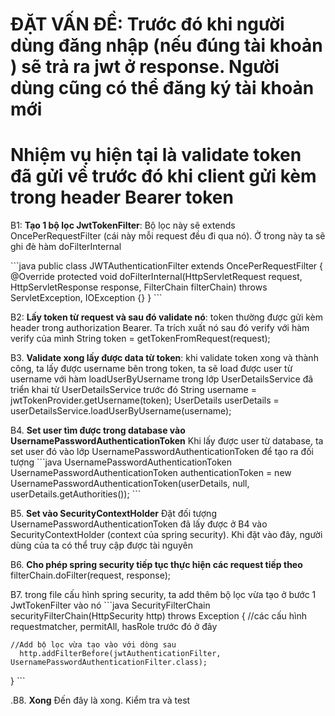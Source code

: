 # ĐẶT VẤN ĐỀ: Trước đó khi người dùng đăng nhập (nếu đúng tài khoản ) sẽ trả ra jwt ở response. Người dùng cũng có thể đăng ký tài khoản mới

# Nhiệm vụ hiện tại là validate token đã gửi về trước đó khi client gửi kèm trong header Bearer token

B1: **Tạo 1 bộ lọc JwtTokenFilter**: Bộ lọc này sẽ extends OncePerRequestFilter (cái này mỗi request đều đi qua nó). Ở trong này ta sẽ ghi đè hàm doFilterInternal

\`\`\`java
   public class JWTAuthenticationFilter extends OncePerRequestFilter { 
     @Override
    protected void doFilterInternal(HttpServletRequest request, HttpServletResponse response, FilterChain filterChain)
            throws ServletException, IOException {}
   }
\`\`\`

B2: **Lấy token từ request và sau đó validate nó**: token thường được gửi kèm header trong authorization Bearer. Ta trích xuất nó sau đó verify với hàm verify của mình
     String token = getTokenFromRequest(request);

B3. **Validate xong lấy được data từ token**: khi validate token xong và thành công, ta lấy được username bên trong token, ta sẽ load được user từ username với hàm loadUserByUsername trong lớp UserDetailsService đã triển khai từ UserDetailsService trước đó
     String username = jwtTokenProvider.getUsername(token);
     UserDetails userDetails = userDetailsService.loadUserByUsername(username);

B4. **Set user tìm được trong database vào UsernamePasswordAuthenticationToken** Khi lấy được user từ database, ta set user đó vào lớp UsernamePasswordAuthenticationToken để tạo ra đối tượng 
\`\`\`java
UsernamePasswordAuthenticationToken
    UsernamePasswordAuthenticationToken authenticationToken = new UsernamePasswordAuthenticationToken(userDetails, null, userDetails.getAuthorities());
\`\`\`

B5. **Set vào SecurityContextHolder** Đặt đối tượng UsernamePasswordAuthenticationToken đã lấy được ở B4 vào SecurityContextHolder (context của spring security). Khi đặt vào đây, người dùng của ta có thể truy cập được tài nguyên

B6. **Cho phép spring security tiếp tục thực hiện các request tiếp theo**
  filterChain.doFilter(request, response);

B7. trong file cấu hình spring security, ta add thêm bộ lọc vừa tạo ở bước 1 JwtTokenFilter vào nó
\`\`\`java
SecurityFilterChain securityFilterChain(HttpSecurity http) throws Exception { 
    //các cấu hình requestmatcher, permitAll, hasRole trước đó ở đây

    //Add bộ lọc vừa tạo vào với dòng sau
      http.addFilterBefore(jwtAuthenticationFilter, UsernamePasswordAuthenticationFilter.class);
}
\`\`\`

.B8. **Xong** Đến đây là xong. Kiểm tra và test